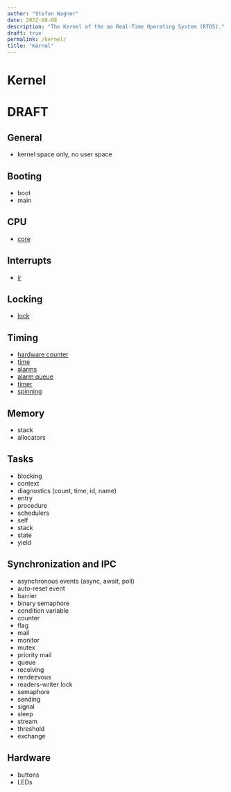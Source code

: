 ```yaml
---
author: "Stefan Wagner"
date: 2022-08-08
description: "The Kernel of the ao Real-Time Operating System (RTOS)."
draft: true
permalink: /kernel/
title: "Kernel"
---
```


# Kernel

# DRAFT

## General

- kernel space only, no user space

## Booting

- boot
- main

## CPU

- [core](core.md)

## Interrupts

- [ir](ir.md)

## Locking

- [lock](lock.md)

## Timing

- [hardware counter](count.md)
- [time](time.md)
- [alarms](alarm.md)
- [alarm queue](alarm-queue.md)
- [timer](timer.md)
- [spinning](spin.md)

## Memory

- stack
- allocators

## Tasks

- blocking
- context
- diagnostics (count, time, id, name)
- entry
- procedure
- schedulers
- self
- stack
- state
- yield
  
## Synchronization and IPC

- asynchronous events (async, await, poll)
- auto-reset event
- barrier
- binary semaphore
- condition variable
- counter
- flag
- mail
- monitor
- mutex
- priority mail
- queue
- receiving
- rendezvous
- readers-writer lock
- semaphore
- sending
- signal
- sleep
- stream
- threshold
- exchange

## Hardware

- buttons
- LEDs
